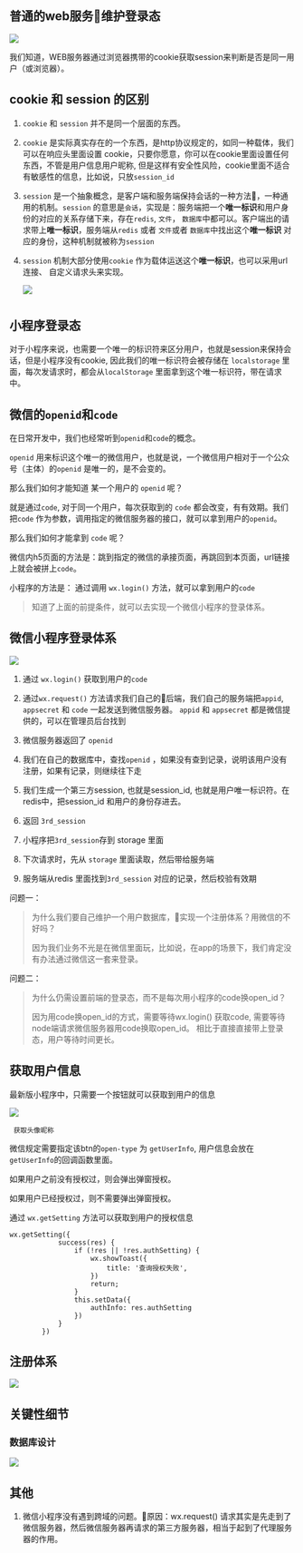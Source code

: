 ## 普通的web服务维护登录态

![](https://ws3.sinaimg.cn/large/006tKfTcgy1g05rp4gkbfj317s0iqjso.jpg)

我们知道，WEB服务器通过浏览器携带的cookie获取session来判断是否是同一用户（或浏览器）。

## cookie 和 session 的区别

1.  `cookie` 和 `session` 并不是同一个层面的东西。
    
2.  `cookie` 是实际真实存在的一个东西，是http协议规定的，如同一种载体，我们可以在响应头里面设置 cookie，只要你愿意，你可以在cookie里面设置任何东西，不管是用户信息用户昵称, 但是这样有安全性风险，cookie里面不适合有敏感性的信息，比如说，只放`session_id`
    
3.  `session` 是一个抽象概念，是客户端和服务端保持会话的一种方法，一种通用的机制。`session` 的意思是`会话`，实现是：服务端把一个**唯一标识**和用户身份的对应的关系存储下来，存在`redis`, `文件`， `数据库`中都可以。客户端出的请求带上**唯一标识**，服务端从`redis` 或者 `文件`或者 `数据库`中找出这个**唯一标识** 对应的身份，这种机制就被称为`session`
    
4.  `session` 机制大部分使用`cookie` 作为载体运送这个**唯一标识**，也可以采用url 连接、 自定义请求头来实现。
    
    ![](https://ws1.sinaimg.cn/large/006tKfTcgy1g067jomvzyj31in0u0my8.jpg)
    
    #
    

## 小程序登录态

对于小程序来说，也需要一个唯一的标识符来区分用户，也就是session来保持会话，但是小程序没有cookie, 因此我们的唯一标识符会被存储在 `localstorage` 里面，每次发请求时，都会从`localStorage` 里面拿到这个唯一标识符，带在请求中。

## 微信的`openid`和`code`

在日常开发中，我们也经常听到`openid`和`code`的概念。

`openid` 用来标识这个唯一的微信用户，也就是说，一个微信用户相对于一个公众号（主体）的`openid` 是唯一的，是不会变的。

那么我们如何才能知道 某一个用户的 `openid` 呢？

就是通过`code`, 对于同一个用户，每次获取到的 `code` 都会改变，有有效期。我们把`code` 作为参数，调用指定的微信服务器的接口，就可以拿到用户的`openid`。

那么我们如何才能拿到 `code` 呢？

微信内h5页面的方法是：跳到指定的微信的承接页面，再跳回到本页面，url链接上就会被拼上`code`。

小程序的方法是： 通过调用 `wx.login()` 方法，就可以拿到用户的`code`

> 知道了上面的前提条件，就可以去实现一个微信小程序的登录体系。

## 微信小程序登录体系

![](https://ws4.sinaimg.cn/large/006tKfTcgy1g068atiwgoj30tu0u00ts.jpg)

1.  通过 `wx.login()` 获取到用户的`code`
    
2.  通过`wx.request()` 方法请求我们自己的后端，我们自己的服务端把`appid`, `appsecret` 和 `code` 一起发送到微信服务器。 `appid` 和 `appsecret` 都是微信提供的，可以在管理员后台找到
    
3.  微信服务器返回了 `openid`
    
4.  我们在自己的数据库中，查找`openid` ，如果没有查到记录，说明该用户没有注册，如果有记录，则继续往下走
    
5.  我们生成一个第三方session, 也就是session_id, 也就是用户唯一标识符。在redis中，把session_id 和用户的身份存进去。
    
6.  返回 `3rd_session`
    
7.  小程序把`3rd_session`存到 storage 里面
    
8.  下次请求时，先从 `storage` 里面读取，然后带给服务端
    
9.  服务端从redis 里面找到`3rd_session` 对应的记录，然后校验有效期
    

问题一：

> 为什么我们要自己维护一个用户数据库，实现一个注册体系？用微信的不好吗？
> 
> 因为我们业务不光是在微信里面玩，比如说，在app的场景下，我们肯定没有办法通过微信这一套来登录。

问题二：

> 为什么仍需设置前端的登录态，而不是每次用小程序的code换open_id？
> 
> 因为用code换open_id的方式，需要等待wx.login() 获取code, 需要等待node端请求微信服务器用code换取open_id。 相比于直接直接带上登录态，用户等待时间更长。

## 获取用户信息

最新版小程序中，只需要一个按钮就可以获取到用户的信息

![](https://ws1.sinaimg.cn/large/006tKfTcgy1g068vowlwbj316807kglv.jpg)

```
 获取头像昵称 
```

微信规定需要指定该btn的`open-type` 为 `getUserInfo`, 用户信息会放在`getUserInfo`的回调函数里面。

如果用户之前没有授权过，则会弹出弹窗授权。

如果用户已经授权过，则不需要弹出弹窗授权。

通过 `wx.getSetting` 方法可以获取到用户的授权信息

```weixin
wx.getSetting({
            success(res) {
                if (!res || !res.authSetting) {
                    wx.showToast({
                        title: '查询授权失败',
                    })
                    return;
                }
                this.setData({
                    authInfo: res.authSetting
                })
            }
        })
```

## 注册体系

![](https://ws1.sinaimg.cn/large/006tKfTcgy1g0690avjgtj30u30u03zx.jpg)

## 关键性细节

### 数据库设计

![](https://ws1.sinaimg.cn/large/006tKfTcgy1g0699sc9vdj31r80k6n0t.jpg)

## 其他

1.  微信小程序没有遇到跨域的问题。原因：wx.request() 请求其实是先走到了微信服务器，然后微信服务器再请求的第三方服务器，相当于起到了代理服务器的作用。
